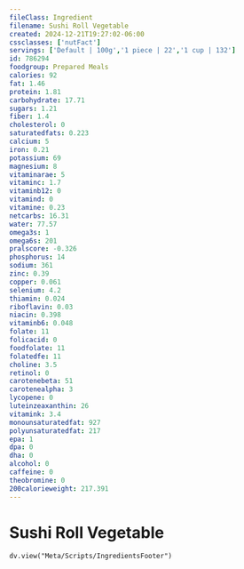 ```yaml
---
fileClass: Ingredient
filename: Sushi Roll Vegetable
created: 2024-12-21T19:27:02-06:00
cssclasses: ['nutFact']
servings: ['Default | 100g','1 piece | 22','1 cup | 132']
id: 786294
foodgroup: Prepared Meals
calories: 92
fat: 1.46
protein: 1.81
carbohydrate: 17.71
sugars: 1.21
fiber: 1.4
cholesterol: 0
saturatedfats: 0.223
calcium: 5
iron: 0.21
potassium: 69
magnesium: 8
vitaminarae: 5
vitaminc: 1.7
vitaminb12: 0
vitamind: 0
vitamine: 0.23
netcarbs: 16.31
water: 77.57
omega3s: 1
omega6s: 201
pralscore: -0.326
phosphorus: 14
sodium: 361
zinc: 0.39
copper: 0.061
selenium: 4.2
thiamin: 0.024
riboflavin: 0.03
niacin: 0.398
vitaminb6: 0.048
folate: 11
folicacid: 0
foodfolate: 11
folatedfe: 11
choline: 3.5
retinol: 0
carotenebeta: 51
carotenealpha: 3
lycopene: 0
luteinzeaxanthin: 26
vitamink: 3.4
monounsaturatedfat: 927
polyunsaturatedfat: 217
epa: 1
dpa: 0
dha: 0
alcohol: 0
caffeine: 0
theobromine: 0
200calorieweight: 217.391
---
```


# Sushi Roll Vegetable

```dataviewjs
dv.view("Meta/Scripts/IngredientsFooter")
```